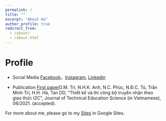 ```yaml
---
permalink: /
title: ""
excerpt: "About me"
author_profile: true
redirect_from: 
  - /about/
  - /about.html
---
```



# Profile
* Social Media [Facebook](https://fb.com/tristana.tran1507)，[Instagram](https://www.instagram.com/minhh.triii/), [Linkedin](https://www.linkedin.com/in/ttri150799/)

* Publication [First paper](https://tapchikhgdkt.hcmute.edu.vn/)D.M. Trí, N.H.K. Anh, N.C. Phúc, N.Đ.C. Tú, Trần Minh Trí, H.H. Hà, Tan DD, "Thiết kế và thi công bộ truyền nhận theo giao thức I2C", Journal of Technical Education Science (in Vietnamese), 06/2021. (accepted).


For more about me, please go to my [Sites](https://sites.google.com/view/aristrann) in Google Sites. 
